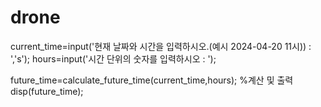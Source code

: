 # drone

current_time=input('현재 날짜와 시간을 입력하시오.(예시 2024-04-20 11시)) : ','s');
hours=input('시간 단위의 숫자를 입력하시오 : ');

future_time=calculate_future_time(current_time,hours); %계산 및 출력
disp(future_time);
